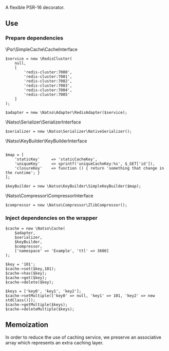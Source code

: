 A flexible PSR-16 decorator.

## Use

### Prepare dependencies
\Psr\SimpleCache\CacheInterface

```
$service = new \RedisCluster(
    null,
    [
        'redis-cluster:7000',
        'redis-cluster:7001',
        'redis-cluster:7002',
        'redis-cluster:7003',
        'redis-cluster:7004',
        'redis-cluster:7005'
    ]
);

$adapter = new \Natso\Adapter\RedisAdapter($service);
```

\Natso\Serializer\SerializerInterface
```
$serializer = new \Natso\Serializer\NativeSerializer();
``` 

\Natso\KeyBuilder\KeyBuilderInterface
```

$map = [
    'staticKey'     => 'staticCacheKey',
    'uniqueKey'     => sprintf('uniqueCacheKey:%s', $_GET['id']),
    'closureKey'    => function () { return 'something that change in the runtime'; }
];

$keyBuilder = new \Natso\KeyBuilder\SimpleKeyBuilder($map);
``` 

\Natso\Compressor\CompressorInterface
```
$compressor = new \Natso\Compressor\ZlibCompressor();
``` 
### Inject dependencies on the wrapper
```
$cache = new \Natso\Cache(
    $adapter,
    $serializer,
    $keyBuilder,
    $compressor,
    ['namespace' => 'Example', 'ttl' => 3600]
);

$key = '101';
$cache->set($key,101);
$cache->has($key);
$cache->get($key);
$cache->delete($key);

$keys = ['key0', 'key1', 'key2'];
$cache->setMultiple(['key0' => null, 'key1' => 101, 'key2' => new stdClass()]);
$cache->getMultiple($keys);
$cache->deleteMultiple($keys);
```

## Memoization
In order to reduce the use of caching service, we preserve an associative array which represents an extra caching layer.
